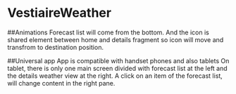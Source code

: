 # VestiaireWeather




##Animations
Forecast list will come from the bottom.
And the icon is shared element between home and details fragment so icon will move and transfrom to destination position.


##Universal app
App is compatible with handset phones and also tablets
On tablet, there is only one main screen divided with forecast list at the left and the details weather view at the right.
A click on an item of the forecast list, will change content in the right pane.
